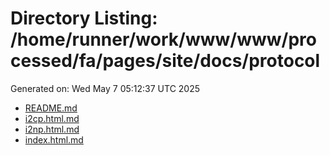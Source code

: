 # Directory Listing: /home/runner/work/www/www/processed/fa/pages/site/docs/protocol
Generated on: Wed May  7 05:12:37 UTC 2025

- [README.md](README.md)
- [i2cp.html.md](i2cp.html.md)
- [i2np.html.md](i2np.html.md)
- [index.html.md](index.html.md)
